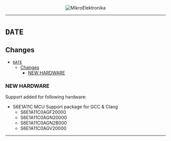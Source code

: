<p align="center">
  <img src="http://www.mikroe.com/img/designs/beta/logo_small.png?raw=true" alt="MikroElektronika"/>
</p>

---

# `DATE`

## Changes

- [`DATE`](#date)
  - [Changes](#changes)
    - [NEW HARDWARE](#new-hardware)

### NEW HARDWARE

Support added for following hardware:

+ S6E1A11C MCU Support package for GCC & Clang
  + S6E1A11C0AGF20000
  + S6E1A11C0AGN20000
  + S6E1A11C0AGN2B000
  + S6E1A11C0AGV20000

---
